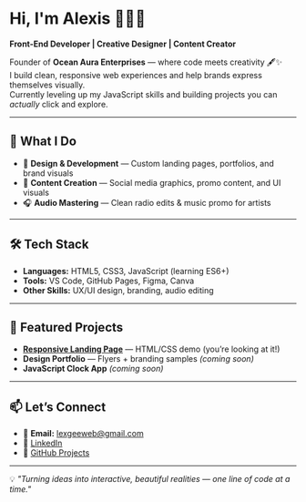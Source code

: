 # Hi, I'm Alexis 👋🏽✨  
**Front-End Developer | Creative Designer | Content Creator**  

Founder of **Ocean Aura Enterprises** — where code meets creativity 🖋✨  
I build clean, responsive web experiences and help brands express themselves visually.  
Currently leveling up my JavaScript skills and building projects you can *actually* click and explore.  

---

## 🚀 What I Do
- 🎨 **Design & Development** — Custom landing pages, portfolios, and brand visuals  
- 📱 **Content Creation** — Social media graphics, promo content, and UI visuals  
- 🎧 **Audio Mastering** — Clean radio edits & music promo for artists  

---

## 🛠 Tech Stack
- **Languages:** HTML5, CSS3, JavaScript (learning ES6+)
- **Tools:** VS Code, GitHub Pages, Figma, Canva
- **Other Skills:** UX/UI design, branding, audio editing

---

## 📌 Featured Projects
- [**Responsive Landing Page**](https://lexgeeweb.github.io/responsive-landing-page/) — HTML/CSS demo (you’re looking at it!)
- **Design Portfolio** — Flyers + branding samples *(coming soon)*
- **JavaScript Clock App** *(coming soon)*

---

## 📫 Let’s Connect
- 📧 **Email:** [lexgeeweb@gmail.com](mailto:lexgeeweb@gmail.com)  
- 💼 [LinkedIn](https://www.linkedin.com/in/geeealexis)  
- 🎨 [GitHub Projects](https://github.com/lexgeeweb?tab=repositories)  

---

💡 *"Turning ideas into interactive, beautiful realities — one line of code at a time."*
